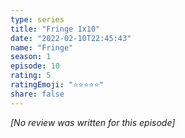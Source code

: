 ```yaml
---
type: series
title: "Fringe 1x10"
date: "2022-02-10T22:45:43"
name: "Fringe"
season: 1
episode: 10
rating: 5
ratingEmoji: "⭐️⭐️⭐️⭐️⭐️"
share: false
---
```


_[No review was written for this episode]_
